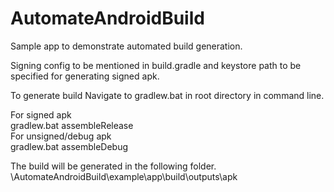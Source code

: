 # AutomateAndroidBuild

Sample app to demonstrate automated build generation.

Signing config to be mentioned in build.gradle and keystore path to be specified
for generating signed apk.

To generate build Navigate to gradlew.bat in root directory in command line.

For signed apk <br />
gradlew.bat assembleRelease <br />
For unsigned/debug apk <br />
gradlew.bat assembleDebug <br />

The build will be generated in the following folder.<br />
\AutomateAndroidBuild\example\app\build\outputs\apk

